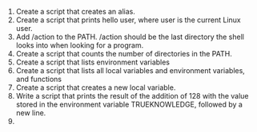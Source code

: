 1. Create a script that creates an alias.
2. Create a script that prints hello user, where user is the current Linux user.
3. Add /action to the PATH. /action should be the last directory the shell looks into when looking for a program.
4. Create a script that counts the number of directories in the PATH. 
5. Create a script that lists environment variables 
6. Create a script that lists all local variables and environment variables, and functions
7. Create a script that creates a new local variable.
8. Write a script that prints the result of the addition of 128 with the value stored in the environment variable TRUEKNOWLEDGE, followed by a new line.
9.  
